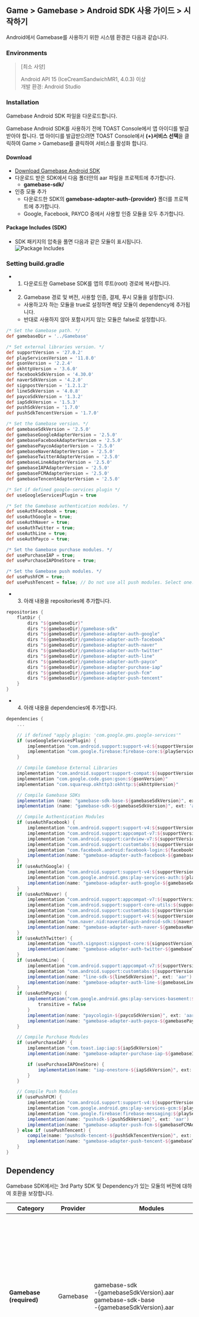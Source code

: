 ## Game > Gamebase > Android SDK 사용 가이드 > 시작하기

Android에서 Gamebase를 사용하기 위한 시스템 환경은 다음과 같습니다.

### Environments


> [최소 사양]
>
> Android API 15 (IceCreamSandwichMR1, 4.0.3) 이상 <br/>
> 개발 환경: Android Studio

### Installation

Gamebase Android SDK 파일을 다운로드합니다.

Gamebase Android SDK를 사용하기 전에 TOAST Console에서 앱 아이디를 발급받아야 합니다. 앱 아이디를 발급받으려면 TOAST Console에서 **(+)서비스 선택**을 클릭하여 Game > Gamebase를 클릭하여 서비스를 활성화 합니다.

#### Download

* [Download Gamebase Android SDK](/Download/#game-gamebase)
* 다운로드 받은 SDK에서 다음 폴더안의 aar 파일을 프로젝트에 추가합니다.
    * **gamebase-sdk/**
* 인증 모듈 추가
    * 다운로드한 SDK의 **gamebase-adapter-auth-{provider}** 폴더를 프로젝트에 추가합니다.
    * Google, Facebook, PAYCO 중에서 사용할 인증 모듈을 모두 추가합니다.


#### Package Includes (SDK)

* SDK 패키지의 압축을 풀면 다음과 같은 모듈이 표시됩니다.
  ![Package Includes](http://static.toastoven.net/prod_gamebase/DevelopersGuide/aos-developers-guide-installation-001_1.5.0.png)

### Setting build.gradle

* 1) 다운로드한 Gamebase SDK를 앱의 루트(root) 경로에 복사합니다.
* 2) Gamebase 경로 및 버전, 사용할 인증, 결제, 푸시 모듈을 설정합니다.
    * 사용하고자 하는 모듈을 true로 설정하면 해당 모듈이 dependency에 추가됩니다.
    * 반대로 사용하지 않아 포함시키지 않는 모듈은 false로 설정합니다.

```gradle
/* Set the Gamebase path. */
def gamebaseDir = '../Gamebase'

/* Set external libraries version. */
def supportVersion = '27.0.2'
def playServicesVersion = '11.8.0'
def gsonVersion = '2.2.4'
def okhttpVersion = '3.6.0'
def facebookSdkVersion = '4.30.0'
def naverSdkVersion = '4.2.0'
def signpostVersion = '1.2.1.2'
def lineSdkVersion = '4.0.8'
def paycoSdkVersion = '1.3.2'
def iapSdkVersion = '1.5.3'
def pushSdkVersion = '1.7.0'
def pushSdkTencentVersion = '1.7.0'

/* Set the Gamebase version. */
def gamebaseSdkVersion = '2.5.0'
def gamebaseGoogleAdapterVersion = '2.5.0'
def gamebaseFacebookAdapterVersion = '2.5.0'
def gamebasePaycoAdapterVersion = '2.5.0'
def gamebaseNaverAdapterVersion = '2.5.0'
def gamebaseTwitterAdapterVersion = '2.5.0'
def gamebaseLineAdapterVersion = '2.5.0'
def gamebaseIAPAdapterVersion = '2.5.0'
def gamebaseFCMAdapterVersion = '2.5.0'
def gamebaseTencentAdapterVersion = '2.5.0'

/* Set if defined google-services plugin */
def useGoogleServicesPlugin = true

/* Set the Gamebase authentication modules. */
def useAuthFacebook = true;
def useAuthGoogle = true;
def useAuthNaver = true;
def useAuthTwitter = true;
def useAuthLine = true;
def useAuthPayco = true;

/* Set the Gamebase purchase modules. */
def usePurchaseIAP = true;
def usePurchaseIAPOneStore = true;

/* Set the Gamebase push modules. */
def usePushFCM = true;
def usePushTencent = false; // Do not use all push modules. Select one.
```

* 3) 아래 내용을 repositories에 추가합니다.

```gradle
repositories {
    flatDir {
        dirs "${gamebaseDir}"
        dirs "${gamebaseDir}/gamebase-sdk"
        dirs "${gamebaseDir}/gamebase-adapter-auth-google"
        dirs "${gamebaseDir}/gamebase-adapter-auth-facebook"
        dirs "${gamebaseDir}/gamebase-adapter-auth-naver"
        dirs "${gamebaseDir}/gamebase-adapter-auth-twitter"
        dirs "${gamebaseDir}/gamebase-adapter-auth-line"
        dirs "${gamebaseDir}/gamebase-adapter-auth-payco"
        dirs "${gamebaseDir}/gamebase-adapter-purchase-iap"
        dirs "${gamebaseDir}/gamebase-adapter-push-fcm"
        dirs "${gamebaseDir}/gamebase-adapter-push-tencent"
    }
}
```

* 4) 아래 내용을 dependencies에 추가합니다.

```gradle
dependencies {
    ...

    // if defined "apply plugin: 'com.google.gms.google-services'"
    if (useGoogleServicesPlugin) {
        implementation "com.android.support:support-v4:${supportVersion}"
        implementation "com.google.firebase:firebase-core:${playServicesVersion}"
    }

    // Compile Gamebase External Libraries
    implementation "com.android.support:support-compat:${supportVersion}"
    implementation "com.google.code.gson:gson:${gsonVersion}"
    implementation "com.squareup.okhttp3:okhttp:${okhttpVersion}"

    // Compile Gamebase SDKs
    implementation (name: "gamebase-sdk-base-${gamebaseSdkVersion}", ext: 'aar')
    implementation (name: "gamebase-sdk-${gamebaseSdkVersion}", ext: 'aar')

    // Compile Authentication Modules
    if (useAuthFacebook) {
        implementation "com.android.support:support-v4:${supportVersion}"
        implementation "com.android.support:appcompat-v7:${supportVersion}"
        implementation "com.android.support:cardview-v7:${supportVersion}"
        implementation "com.android.support:customtabs:${supportVersion}"
        implementation "com.facebook.android:facebook-login:${facebookSdkVersion}"
        implementation(name: "gamebase-adapter-auth-facebook-${gamebaseFacebookAdapterVersion}", ext: 'aar')
    }
    if (useAuthGoogle) {
        implementation "com.android.support:support-v4:${supportVersion}"
        implementation "com.google.android.gms:play-services-auth:${playServicesVersion}"
        implementation(name: "gamebase-adapter-auth-google-${gamebaseGoogleAdapterVersion}", ext: 'aar')
    }
    if (useAuthNaver) {
        implementation "com.android.support:appcompat-v7:${supportVersion}"
        implementation "com.android.support:support-core-utils:${supportVersion}"
        implementation "com.android.support:customtabs:${supportVersion}"
        implementation "com.android.support:support-v4:${supportVersion}"
        implementation "com.naver.nid:naveridlogin-android-sdk:${naverSdkVersion}"
        implementation(name: "gamebase-adapter-auth-naver-${gamebaseNaverAdapterVersion}", ext: 'aar')
    }
    if (useAuthTwitter) {
        implementation "oauth.signpost:signpost-core:${signpostVersion}"
        implementation(name: "gamebase-adapter-auth-twitter-${gamebaseTwitterAdapterVersion}", ext: 'aar')
    }
    if (useAuthLine) {
        implementation "com.android.support:appcompat-v7:${supportVersion}"
        implementation "com.android.support:customtabs:${supportVersion}"
        implementation(name: "line-sdk-${lineSdkVersion}", ext: 'aar')
        implementation(name: "gamebase-adapter-auth-line-${gamebaseLineAdapterVersion}", ext: 'aar')
    }
    if (useAuthPayco) {
        implementation("com.google.android.gms:play-services-basement:${playServicesVersion}") {
            transitive = false
        }
        implementation(name: "paycologin-${paycoSdkVersion}", ext: 'aar')
        implementation(name: "gamebase-adapter-auth-payco-${gamebasePaycoAdapterVersion}", ext: 'aar')
    }

    // Compile Purchase Modules
    if (usePurchaseIAP) {
        implementation "com.toast.iap:iap:${iapSdkVersion}"
        implementation(name: "gamebase-adapter-purchase-iap-${gamebaseIAPAdapterVersion}", ext: 'aar')

        if (usePurchaseIAPOneStore) {
            implementation(name: "iap-onestore-${iapSdkVersion}", ext: 'aar')
        }
    }

    // Compile Push Modules
    if (usePushFCM) {
        implementation "com.android.support:support-v4:${supportVersion}"
        implementation "com.google.android.gms:play-services-gcm:${playServicesVersion}"
        implementation "com.google.firebase:firebase-messaging:${playServicesVersion}"
        implementation(name: "pushsdk-${pushSdkVersion}", ext: 'aar')
        implementation(name: "gamebase-adapter-push-fcm-${gamebaseFCMAdapterVersion}", ext: 'aar')
    } else if (usePushTencent) {
        compile(name: "pushsdk-tencent-${pushSdkTencentVersion}", ext: 'aar')
        implementation(name: "gamebase-adapter-push-tencent-${gamebaseTencentAdapterVersion}", ext: 'aar')
    }
}
```

## Dependency

Gamebase SDK에서는 3rd Party SDK 및 Dependency가 있는 모듈의 버전에 대하여 호환을 보장합니다.

| Category                         | Provider        | Modules                                  | Dependencies                             |
| -------------------------------- | --------------- | ---------------------------------------- | ---------------------------------------- |
| **Gamebase<br>(required)**       | Gamebase        | gamebase-sdk<br>-{gamebaseSdkVersion}.aar<br>gamebase-sdk-base<br>-{gamebaseSdkVersion}.aar | appcompat-v7-{supportVersion}.aar<br>common-1.0.0.jar<br>common-1.0.3.jar<br>runtime-1.0.3.aar<br>support-annotations-{supportVersion}.jar<br>support-compat-{supportVersion}.aar<br>support-core-ui-{supportVersion}.aar<br>support-core-utils-{supportVersion}.aar<br>support-fragment-{supportVersion}.aar<br>support-media-compat-{supportVersion}.aar<br>support-v4-{supportVersion}.aar<br>gson-{gsonVersion}.jar<br>okhttp-{okhttpVersion}.jar<br>okio-1.11.0.jar |
| **Authentication<br>(optional)** | Google          | gamebase-adapter-auth-google<br>-{gamebaseGoogleAdapterVersion}.aar | play-services-base-{playServicesVersion}.aar<br>play-services-basement-{playServicesVersion}.aar<br>play-services-tasks-{playServicesVersion}.aar<br>play-services-auth-{playServicesVersion}.aar<br>play-services-auth-base-{playServicesVersion}.aar<br>common-1.0.0.jar<br>common-1.0.3.jar<br>runtime-1.0.3.aar<br>support-annotations-{supportVersion}.jar<br>support-compat-{supportVersion}.aar<br>support-core-ui-{supportVersion}.aar<br>support-core-utils-{supportVersion}.aar<br>support-fragment-{supportVersion}.aar<br>support-media-compat-{supportVersion}.aar<br>support-v4-{supportVersion}.aar |
|                                  | Facebook        | gamebase-adapter-auth-facebook<br>-{gamebaseFacebookAdapterVersion}.aar | facebook-core-{facebookSdkVersion}.aar<br>facebook-common-{facebookSdkVersion}.aar<br>facebook-login-{facebookSdkVersion}.aar<br>appcompat-v7-{supportVersion}.aar<br>support-vector-drawable-{supportVersion}.aar<br>animated-vector-drawable-{supportVersion}.aar<br>cardview-v7-{supportVersion}.aar<br>customtabs-{supportVersion}.aar<br>bolts-android-1.4.0.jar<br>bolts-applinks-1.4.0.jar<br>bolts-tasks-1.4.0.jar<br>common-1.0.0.jar<br>common-1.0.3.jar<br>runtime-1.0.3.aar<br>support-annotations-{supportVersion}.jar<br>support-compat-{supportVersion}.aar<br>support-core-ui-{supportVersion}.aar<br>support-core-utils-{supportVersion}.aar<br>support-fragment-{supportVersion}.aar<br>support-media-compat-{supportVersion}.aar<br>support-v4-{supportVersion}.aar |
|                                  | Naver           | gamebase-adapter-auth-naver<br>-{gamebaseNaverAdapterVersion}.aar | naveridlogin-android-sdk-{naverSdkVersion}.aar<br>animated-vector-drawable-{supportVersion}.aar<br>appcompat-v7-{supportVersion}.aar<br>customtabs-{supportVersion}.aar<br>support-vector-drawable-{supportVersion}.aar<br>common-1.0.0.jar<br>common-1.0.3.jar<br>runtime-1.0.3.aar<br>support-annotations-{supportVersion}.jar<br>support-compat-{supportVersion}.aar<br>support-core-ui-{supportVersion}.aar<br>support-core-utils-{supportVersion}.aar<br>support-fragment-{supportVersion}.aar<br>support-media-compat-{supportVersion}.aar<br>support-v4-{supportVersion}.aar |
|                                  | Twitter         | gamebase-adapter-auth-twitter-{gamebaseTwitterAdapterVersion}.aar | signpost-core-{signpostVersion}.jar |                          |
|                                  | Line            | gamebase-adapter-auth-line<br>-{gamebaseLineAdapterVersion}.aar | line-sdk-{lineSdkVersion}.aar<br>animated-vector-drawable-{supportVersion}.aar<br>appcompat-v7-{supportVersion}.aar<br>customtabs-{supportVersion}.aar<br>support-vector-drawable-{supportVersion}.aar<br>common-1.0.0.jar<br>common-1.0.3.jar<br>runtime-1.0.3.aar<br>support-annotations-{supportVersion}.jar<br>support-compat-{supportVersion}.aar<br>support-core-ui-{supportVersion}.aar<br>support-core-utils-{supportVersion}.aar<br>support-fragment-{supportVersion}.aar |
|                                  | Payco           | gamebase-adapter-auth-payco<br>-{gamebasePaycoAdapterVersion}.aar | paycologin-{paycoSdkVersion}.aar<br>play-services-base-{playServicesVersion}.aar<br>play-services-basement-{playServicesVersion}.aar<br>gson-{gsonVersion}.jar |
| **Purchase<br>(optional)**       | IAP             | gamebase-adapter-purchase-iap<br>-{gamebaseIAPAdapterVersion}.aar | iap-{iapSdkVersion}.aar<br>mobill-core-{iapSdkVersion}.aar<br>gson-{gsonVersion}.jar<br>okhttp-1.5.4.jar<br>* okhttp-1.5.4.jar는 gamebase sdk가 사용하는 okhttp-3.x 와는 다른, IAP SDK가 사용하는 모듈입니다.|
|                                  | IAP - ONE store |                                          | iap-onestore-{iapSdkVersion}.aar<br>* ONE store 사용 시 추가해야 합니다. |
| **Push<br>(optional)**           | FCM             | gamebase-adapter-push-fcm<br>-{gamebaseFCMAdapterVersion}.aar  | pushsdk-{pushSdkVersion}.aar<br>firebase-common-{playServicesVersion}.jar<br>firebase-iid-{playServicesVersion}.jar<br>firebase-messaging-{playServicesVersion}.aar<br>play-services-base-{playServicesVersion}.aar<br>play-services-basement-{playServicesVersion}.aar<br>play-services-gcm-{playServicesVersion}.aar<br>play-services-iid-{playServicesVersion}.aar<br>play-services-tasks-{playServicesVersion}.aar<br>common-1.0.0.jar<br>common-1.0.3.jar<br>runtime-1.0.3.aar<br>support-annotations-{supportVersion}.jar<br>support-compat-{supportVersion}.aar<br>support-core-ui-{supportVersion}.aar<br>support-core-utils-{supportVersion}.aar<br>support-fragment-{supportVersion}.aar<br>support-media-compat-{supportVersion}.aar<br>support-v4-{supportVersion}.aar |
|                                  | Tencent         | gamebase-adapter-push-tencent<br>-{gamebaseTencentAdapterVersion}.aar | pushsdk-tencent-{pushSdkTencentVersion}.aar |

* required 항목은 필수로 포함해야 하는 모듈입니다.
* optional 항목은 해당 기능이 필요할 경우 포함해야 하는 모듈입니다.
* 중복되는 Dependency 모듈은 하나만 포함해야 합니다.

## 3rd-Party Provider SDK Guide

* [Facebook for developers](https://developers.facebook.com/docs/android)
* [Google APIs for Android](https://developers.google.com/android/guides/overview)
* [Naver for developers](https://developers.naver.com/docs/login/android/)
* [Twitter Android Developer's guide - Log in with Twitter](https://dev.twitter.com/web/sign-in/implementing)
* [Twitter Android Developer's guide - Authentication](https://developer.twitter.com/en/docs/basics/authentication/overview/oauth)
* [Line for developers](https://developers.line.me/en/docs/line-login/android/integrate-line-login/)
* [PaycoID SDK for developers](https://developers.payco.com/guide/development/apply/android)

## API Reference

API Reference는 SDK 내에 포함돼 있습니다.

## API Deprecate Governance

Gamebase에서 더 이상 지원하지 않는 API는 Deprecate 처리합니다.
Deprecated 된 API는 다음 조건 충족 시 사전 공지 없이 삭제될 수 있습니다.

* 5회 이상의 마이너 버전 업데이트
	* Gamebase Version Format - XX.YY.ZZ
		* XX : Major
		* YY : Minor
		* ZZ : Hotfix

* 최소 5개월 경과

